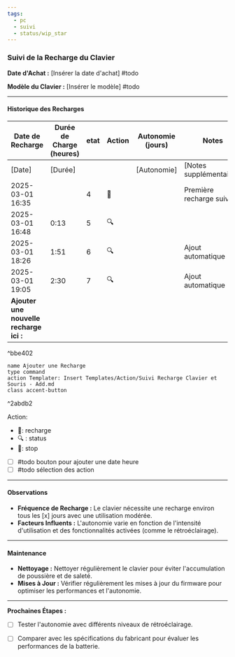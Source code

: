 ```yaml
---
tags:
  - pc
  - suivi
  - status/wip_star
---
```

### Suivi de la Recharge du Clavier

**Date d'Achat :** [Insérer la date d'achat] #todo 

**Modèle du Clavier :** [Insérer le modèle] #todo 

---

#### Historique des Recharges

| Date de Recharge                        | Durée de Charge (heures) | etat | Action | Autonomie (jours) | Notes                      |
| --------------------------------------- | ------------------------ | ---- | ------ | ----------------- | -------------------------- |
| [Date]                                  | [Durée]                  |      |        | [Autonomie]       | [Notes supplémentaires]    |
| 2025-03-01 16:35                        |                          | 4    | 🔌     |                   | Première recharge  suivie. |
| 2025-03-01 16:48                        | 0:13                     | 5    | 🔍     |                   |                            |
| 2025-03-01 18:26                        | 1:51                     | 6    | 🔍     |                   | Ajout automatique          |
| 2025-03-01 19:05                        | 2:30                     | 7    | 🔍     |                   | Ajout automatique          |
| **Ajouter une nouvelle recharge ici :** |                          |      |        |                   |                            |


^bbe402

```button
name Ajouter une Recharge
type command
action Templater: Insert Templates/Action/Suivi Recharge Clavier et Souris - Add.md
class accent-button
```
^2abdb2

Action:
- 🔌: recharge
- 🔍 : status
- 🛑: stop


- [ ] #todo bouton pour ajouter une date heure 
- [ ] #todo sélection des action

---

#### Observations

- **Fréquence de Recharge :** Le clavier nécessite une recharge environ tous les [x] jours avec une utilisation modérée.
- **Facteurs Influents :** L'autonomie varie en fonction de l'intensité d'utilisation et des fonctionnalités activées (comme le rétroéclairage).

---

#### Maintenance

- **Nettoyage :** Nettoyer régulièrement le clavier pour éviter l'accumulation de poussière et de saleté.
- **Mises à Jour :** Vérifier régulièrement les mises à jour du firmware pour optimiser les performances et l'autonomie.

---

**Prochaines Étapes :**

- [ ] Tester l'autonomie avec différents niveaux de rétroéclairage.
- [ ] Comparer avec les spécifications du fabricant pour évaluer les performances de la batterie.

